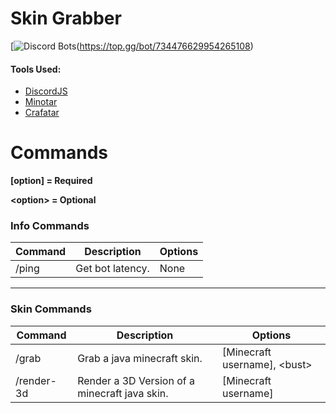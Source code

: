 # Skin Grabber

[![Discord Bots](https://top.gg/api/widget/734476629954265108.svg)(https://top.gg/bot/734476629954265108)

#### Tools Used:
 * [DiscordJS](https://discord.js.org/#/docs/main/stable/general/welcome)
 * [Minotar](https://minotar.net)
 * [Crafatar](https://crafatar.com/)

# Commands

**[option] = Required**

**\<option\> = Optional**

### Info Commands

|Command|Description|Options|
|--|--|--|
|/ping|Get bot latency.|None

___

### Skin Commands

|Command|Description|Options
|--|--|--|
|/grab|Grab a java minecraft skin.|[Minecraft username], <bust\>
|/render-3d|Render a 3D Version of a minecraft java skin.|[Minecraft username]
